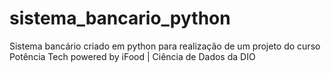 # sistema_bancario_python
Sistema bancário criado em python para realização de um projeto do curso Potência Tech powered by iFood | Ciência de Dados da DIO
